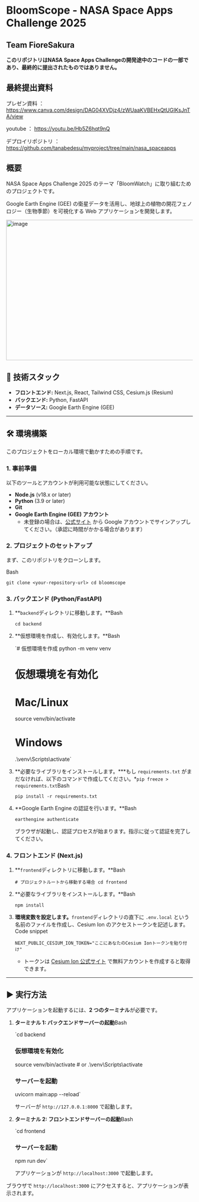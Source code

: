 # BloomScope - NASA Space Apps Challenge 2025
## Team FioreSakura
**このリポジトリはNASA Space Apps Challengeの開発途中のコードの一部であり、最終的に提出されたものではありません。**
## 最終提出資料
プレゼン資料 ： https://www.canva.com/design/DAG04XVDjz4/zWUaaKVBEHxQtUGIKsJnTA/view

youtube ： https://youtu.be/Hb5Z6hqt9nQ

デプロイリポジトリ ： https://github.com/tanabedesu/myproject/tree/main/nasa_spaceapps

## 概要
NASA Space Apps Challenge 2025 のテーマ「BloomWatch」に取り組むためのプロジェクトです。

Google Earth Engine (GEE) の衛星データを活用し、地球上の植物の開花フェノロジー（生物季節）を可視化する Web アプリケーションを開発します。

<img width="720" height="378" alt="image" src="https://github.com/user-attachments/assets/97fe6f3e-19b6-49b8-b82f-ecc55168fef2" />

## 🚀 技術スタック

- **フロントエンド:** Next.js, React, Tailwind CSS, Cesium.js (Resium)
- **バックエンド:** Python, FastAPI
- **データソース:** Google Earth Engine (GEE)

---

## 🛠️ 環境構築

このプロジェクトをローカル環境で動かすための手順です。

### **1. 事前準備**

以下のツールとアカウントが利用可能な状態にしてください。

- **Node.js** (v18.x or later)
- **Python** (3.9 or later)
- **Git**
- **Google Earth Engine (GEE) アカウント**
  - 未登録の場合は、[公式サイト](https://earthengine.google.com/) から Google アカウントでサインアップしてください。（承認に時間がかかる場合があります）

### **2. プロジェクトのセットアップ**

まず、このリポジトリをクローンします。

Bash

`git clone <your-repository-url>
cd bloomscope`

### **3. バックエンド (Python/FastAPI)**

1. **`backend`ディレクトリに移動します。**Bash

   `cd backend`

2. **仮想環境を作成し、有効化します。**Bash

   `# 仮想環境を作成
   python -m venv venv

   # 仮想環境を有効化

   # Mac/Linux

   source venv/bin/activate

   # Windows

   .\venv\Scripts\activate`

3. **必要なライブラリをインストールします。\***もし `requirements.txt` がまだなければ、以下のコマンドで作成してください。\*`pip freeze > requirements.txt`Bash

   `pip install -r requirements.txt`

4. **Google Earth Engine の認証を行います。**Bash

   `earthengine authenticate`

   ブラウザが起動し、認証プロセスが始まります。指示に従って認証を完了してください。

### **4. フロントエンド (Next.js)**

1. **`frontend`ディレクトリに移動します。**Bash

   `# プロジェクトルートから移動する場合
cd frontend`

2. **必要なライブラリをインストールします。**Bash

   `npm install`

3. **環境変数を設定します。**`frontend`ディレクトリの直下に `.env.local` という名前のファイルを作成し、Cesium Ion のアクセストークンを記述します。Code snippet

   `NEXT_PUBLIC_CESIUM_ION_TOKEN="ここにあなたのCesium Ionトークンを貼り付け"`

   - トークンは [Cesium Ion 公式サイト](https://ion.cesium.com/) で無料アカウントを作成すると取得できます。

---

## ▶️ 実行方法

アプリケーションを起動するには、**2 つのターミナル**が必要です。

1. **ターミナル 1: バックエンドサーバーの起動**Bash

   `cd backend

   ### 仮想環境を有効化

   source venv/bin/activate # or .\venv\Scripts\activate

   ### サーバーを起動

   uvicorn main:app --reload`

   サーバーが `http://127.0.0.1:8000` で起動します。

2. **ターミナル 2: フロントエンドサーバーの起動**Bash

   `cd frontend

   ### サーバーを起動

   npm run dev`

   アプリケーションが `http://localhost:3000` で起動します。

ブラウザで `http://localhost:3000` にアクセスすると、アプリケーションが表示されます。
